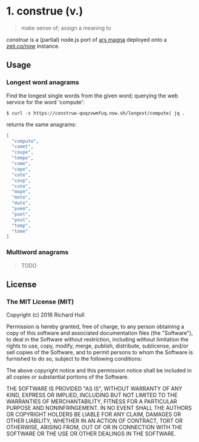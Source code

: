 # 1. construe (v.)

> make sense of; assign a meaning to

_construe_ is a (partial) node.js port of [ars magna](https://github.com/rm-hull/args-magna)
deployed onto a [zeit.co/now](https://zeit.co/now#) instance.

## Usage

### Longest word anagrams

Find the longest single words from the given word; querying the web service for the word 'compute':

    $ curl -s https://construe-qoqzvwmfuq.now.sh/longest/compute| jq .

returns the same anagrams:

```json
[
  "compute",
  "comet",
  "coupe",
  "tempo",
  "come",
  "cope",
  "cote",
  "coup",
  "cute",
  "mope",
  "mote",
  "mute",
  "poem",
  "poet",
  "pout",
  "temp",
  "tome"
]
```

### Multiword anagrams

> TODO

## License

### The MIT License (MIT)

Copyright (c) 2016 Richard Hull

Permission is hereby granted, free of charge, to any person obtaining a copy
of this software and associated documentation files (the "Software"), to deal
in the Software without restriction, including without limitation the rights
to use, copy, modify, merge, publish, distribute, sublicense, and/or sell
copies of the Software, and to permit persons to whom the Software is
furnished to do so, subject to the following conditions:

The above copyright notice and this permission notice shall be included in all
copies or substantial portions of the Software.

THE SOFTWARE IS PROVIDED "AS IS", WITHOUT WARRANTY OF ANY KIND, EXPRESS OR
IMPLIED, INCLUDING BUT NOT LIMITED TO THE WARRANTIES OF MERCHANTABILITY,
FITNESS FOR A PARTICULAR PURPOSE AND NONINFRINGEMENT. IN NO EVENT SHALL THE
AUTHORS OR COPYRIGHT HOLDERS BE LIABLE FOR ANY CLAIM, DAMAGES OR OTHER
LIABILITY, WHETHER IN AN ACTION OF CONTRACT, TORT OR OTHERWISE, ARISING FROM,
OUT OF OR IN CONNECTION WITH THE SOFTWARE OR THE USE OR OTHER DEALINGS IN THE
SOFTWARE.